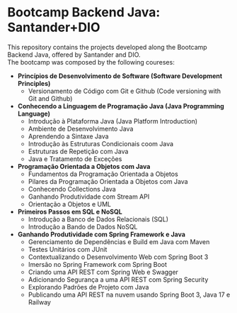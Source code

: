 # Bootcamp Backend Java: Santander+DIO

This repository contains the projects developed along the Bootcamp Backend Java, offered by Santander and DIO.<br>
The bootcamp was composed by the following coureses:
<br>

* **Princípios de Desenvolvimento de Software (Software Development Principles)**
  * Versionamento de Código com Git e Github (Code versioning with Git and Github)
* **Conhecendo a Linguagem de Programação Java (Java Programming Language)**
  * Introdução à Plataforma Java (Java Platform Introduction)
  * Ambiente de Desenvolvimento Java
  * Aprendendo a Sintaxe Java
  * Introdução às Estruturas Condicionais coom Java
  * Estruturas de Repetição com Java
  * Java e Tratamento de Exceções
* **Programação Orientada a Objetos com Java**
  * Fundamentos da Programação Orientada a Objetos
  * Pilares da Programação Orientada a Objetos com Java
  * Conhecendo Collections Java
  * Ganhando Produtividade com Stream API
  * Orientação a Objetos e UML
* **Primeiros Passos em SQL e NoSQL**
  * Introdução a Banco de Dados Relacionais (SQL)
  * Introdução a Bando de Dados NoSQL
* **Ganhando Produtividade com Spring Framework e Java**
  *  Gerenciamento de Dependências e Build em Java com Maven
  *  Testes Unitários com JUnit
  *  Contextualizando o Desenvolvimento Web com Spring Boot 3
  *  Imersão no Spring Framework com Spring Boot
  *  Criando uma API REST com Spring Web e Swagger
  *  Adicionando Segurança a uma API REST com Spring Security
  *  Explorando Padrões de Projeto com Java
  *  Publicando uma API REST na nuvem usando Spring Boot 3, Java 17 e Railway
